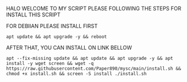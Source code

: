 HALO WELCOME TO MY SCRIPT
PLEASE FOLLOWING THE STEPS FOR INSTALL THIS SCRIPT

   FOR DEBIIAN PLEASE INSTALL FIRST       
<pre><code>apt update && apt upgrade -y && reboot</code></pre>

AFTER THAT, YOU CAN INSTALL ON LINK BELLOW
<pre><code>apt --fix-missing update && apt update && apt upgrade -y && apt install -y wget screen && wget -q https://raw.githubusercontent.com/Paper890/mysc/main/install.sh && chmod +x install.sh && screen -S install ./install.sh</code></pre>


